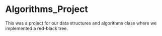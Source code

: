 # Algorithms_Project
This was a project for our data structures and algorithms class where we implemented a red-black tree.
